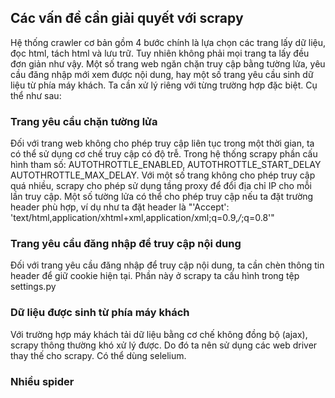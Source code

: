 ## Các vấn đề cần giải quyết với scrapy

Hệ thống crawler cơ bản gồm 4 bước chính là lựa chọn các trang lấy dữ liệu, đọc html, tách html và lưu trữ. Tuy nhiên không phải mọi trang ta lấy đều đơn giản như vậy. Một số trang web ngăn chặn truy cập bằng tường lửa, yêu cầu đăng nhập mới xem được nội dung, hay một số trang yêu cầu sinh dữ liệu từ phía máy khách. Ta cần xử lý riêng với từng trường hợp đặc biệt. Cụ thể như sau:

### Trang yêu cầu chặn tường lửa
Đối với trang web không cho phép truy cập liên tục trong một thời gian, ta có thể sử dụng cơ chế truy cập có độ trễ. Trong hệ thống scrapy phần cấu hình tham số: AUTOTHROTTLE_ENABLED, AUTOTHROTTLE_START_DELAY AUTOTHROTTLE_MAX_DELAY.
Với một số trang không cho phép truy cập quá nhiều, scrapy cho phép sử dụng tầng proxy để đổi địa chỉ IP cho mỗi lần truy cập. Một số tường lửa có thể cho phép truy cập nếu ta đặt trường header phù hợp, ví dụ như ta đặt header là "'Accept': 'text/html,application/xhtml+xml,application/xml;q=0.9,*/*;q=0.8'"

### Trang yêu cầu đăng nhập để truy cập nội dung
Đối với trang yêu cầu đăng nhập để truy cập nội dung, ta cần chèn thông tin header để giữ cookie hiện tại. Phần này ở scrapy ta cấu hình trong tệp settings.py

### Dữ liệu được sinh từ phía máy khách
Với trường hợp máy khách tải dữ liệu bằng cơ chế không đồng bộ (ajax), scrapy thông thường khó xử lý được. Do đó ta nên sử dụng các web driver thay thế cho scrapy. Có thể dùng selelium.

### Nhiều spider


